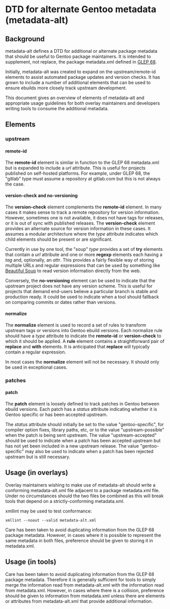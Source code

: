 # DTD for alternate Gentoo metadata (metadata-alt)

## Background
metadata-alt defines a DTD for additional or alternate package metadata that
should be useful to Gentoo package maintainers. It is intended to supplement,
not replace, the package metadata.xml defined in [GLEP 68][].

Initially, metadata-alt was created to expand on the upstream/remote-id
elements to assist automated package updates and version checks. It has grown
to include a number of additional elements that can be used to ensure ebuilds
more closely track upstream development.

This document gives an overview of elements of metadata-alt and appropriate
usage guidelines for both overlay maintainers and developers writing tools to
consume the additional metadata.

## Elements
### upstream
#### remote-id
The **remote-id** element is similar in function to the GLEP 68 metadata.xml
but is expanded to include a *url* attribute. This is useful for projects
published on self-hosted platforms. For example, under GLEP 68, the "gitlab"
type must assume a repository at gitlab.com but this is not always the case.

#### version-check and no-versioning
The **version-check** element complements the **remote-id** element. In many
cases it makes sense to track a remote repository for version information.
However, sometimes one is not available, it does not have tags for releases, or
it is out of sync with published releases. The **version-check** element
provides an alternate source for version information in these cases. It assumes
a modular architecture where the *type* attribute indicates which child
elements should be present or are significant.

Currently in use by one tool, the "soup" *type* provides a set of **try**
elements that contain a *url* attribute and one or more **regexp** elements
each having a *tag* and, optionally, an *attr*. This provides a fairly flexible
way of storing multiple URLs and regular expressions that can be used by
something like [Beautiful Soup][] to read version information directly from the
web.

Conversely, the **no-versioning** element can be used to indicate that the
upstream project does not have any version scheme. This is useful for projects
that demand end-users believe a particular branch is stable and production
ready. It could be used to indicate when a tool should fallback on comparing
commits or dates rather than versions.

#### normalize
The **normalize** element is used to record a set of rules to transform
upstream tags or versions into Gentoo ebuild versions. Each normalize rule
should have a *type* attribute to indicate the **remote-id** or
**version-check** to which it should be applied. A **rule** element contains a
straightforward pair of **replace** and **with** elements. It is anticipated
that **replace** will typically contain a regular expression.

In most cases the **normalize** element will not be necessary. It should only
be used in exceptional cases.

### patches
#### patch
The **patch** element is loosely defined to track patches in Gentoo between
ebuild versions. Each patch has a *status* attribute indicating whether it is
Gentoo specific or has been accepted upstream.

The *status* attribute should initially be set to the value "gentoo-specific",
for compiler option fixes, library paths, etc, or to the value
"upstream-possible" when the patch is being sent upstream. The value
"upstream-accepted" should be used to indicate when a patch has been accepted
upstream but has not yet been included in a new upstream release. The value
"gentoo-specific" may also be used to indicate when a patch has been rejected
upstream but is still necessary.

## Usage (in overlays)
Overlay maintainers wishing to make use of metadata-alt should write a
conforming metadata-alt.xml file adjacent to a package metadata.xml file. Under
no circumstances should the two files be combined as this will break tools that
depend on a strictly-conforming metadata.xml.

xmllint may be used to test conformance:

    xmllint --noout --valid metadata-alt.xml

Care has been taken to avoid duplicating information from the GLEP 68 package
metadata. However, in cases where it is possible to represent the same metadata
in both files, preference should be given to storing it in metadata.xml.

## Usage (in tools)
Care has been taken to avoid duplicating information from the GLEP 68 package
metadata. Therefore it is generally sufficient for tools to simply merge the
information read from metadata-alt.xml with the information read from
metadata.xml. However, in cases where there is a collision, preference should
be given to information from metadata.xml unless there are elements or
attributes from metadata-alt.xml that provide additional information.

[GLEP 68]:        https://wiki.gentoo.org/wiki/GLEP:68
[Beautiful Soup]: https://www.crummy.com/software/BeautifulSoup
